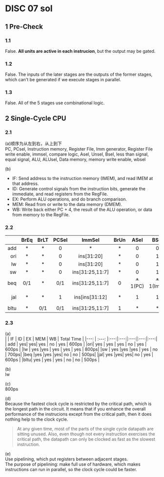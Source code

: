 # DISC 07 sol

## 1 Pre-Check<br>
### 1.1
False. **All units are active in each instrucion**, but the output may be gated.
### 1.2
False. The inputs of the later stages are the outputs of the former stages, which can't be generated if we execute stages in parallel.
### 1.3
False. All of the 5 stages use combinational logic.

## 2 Single-Cycle CPU
### 2.1
(a)顺序为从左到右，从上到下<br>
PC, PCsel, Instruction memory, Register File, Imm generator, Register File write enable, immsel, compare logic, Asel, Unsel, Bsel, less than signal, equal signal, ALU, ALUsel, Data memory, memory write enable, wbsel

(b)<br>
- IF: Send address to the instruction memory (IMEM), and read IMEM at that address.
- ID: Generate control signals from the instruction bits, generate the immediate, and read registers from the RegFile.
- EX: Perform ALU operations, and do branch comparison.
- MEM: Read from or write to the data memory (DMEM).
- WB: Write back either PC + 4, the result of the ALU operation, or data from memory to the RegFile.

### 2.2
|    |BrEq|BrLT|PCSel|ImmSel|BrUn|ASel|BSel|ALUSel|MemRW|RegWEn|WBSel|
|---:|:---:|:---:|:---:|:---:|:---:|:---:|:---:|:---:|:---:|:---:|:---:|
|add | * | * | 0 | * | * | 0 |0  | add | 0 |1 | 1 |
|ori| * | * | 0 | ins[31:20] | * | 0 | 1 | or | 0 | 1 | 1 |
|lw| * | * | 0 | ins[31:20] | * | 0 | 1 | add | 0 | 1 | 2 | 
|sw| * | * | 0 | ins[31:25,11:7] | * | 0 | 1 | add | 1 | 0 | * | 
|beq| 0/1 | * | 0/1 | ins[31:25,11:7] | 0 | ~~*~~ 1(PC) | ~~*~~ 1(Imm) | ~~*~~ add | 0 | 0 | * |
|jal| * | * | 1 | ins[ins[31:12] | * | 1 | 1 | add | 0 | 1 | ~~1~~ 0(PC+4) | 
|bltu| * | 0/1 | 0/1 | ins[31:25,11:7] | 1 | * | * | * | 0 | 0 | * |

### 2.3
(a)<br>
|     | IF | ID | EX | MEM | WB | Total Time |
|---: | :---: |:---:|:---:|:---:|:---:|:---:|
| add | yes| yes| yes | no | yes | 600ps |
|ori| yes | yes | yes | no | yes | 600ps |
|lw | yes |yes | yes | yes | yes | 800ps|
|sw | yes |yes |yes | yes | no | 700ps|
|beq |yes |yes |yes| no | no | 500ps|
|jal| yes |yes| yes| no | yes | 600ps |
|bltu| yes | yes | yes | no | no | 500ps |

(b)<br>
lw

(c)<br>
800ps

(d)<br>
Because the fastest clock cycle is restricted by the critical path, which is the longest path in the circuit. It means that if you enhance the overall performance of the instrucions except from the critical path, then it does nothing help to the clock cycle.

> At any given time, most of the parts of the single cycle datapath are sitting unused. Also, even though not every instruction exercises the critical path, the datapath can only be clocked as fast as the slowest instruction.

(e)<br>
Use pipelining, which put registers between adjacent stages.   
The purpose of pipelining: make full use of hardware, which makes instructions can run in parallel, so the clock cycle could be faster.

